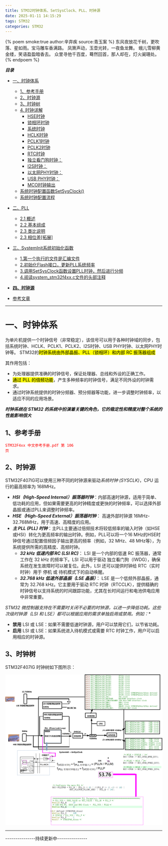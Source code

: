 ```yaml
---
title: STM32时钟体系、SetSysClock、PLL、时钟源
date: 2025-01-11 14:15:29
tags: STM32
categories: STM32
---
```


{% poem smoke:true author:辛弃疾 source:青玉案 %}
东风夜放花千树，更吹落、星如雨。宝马雕车香满路。
凤箫声动，玉壶光转，一夜鱼龙舞。
蛾儿雪柳黄金缕，笑语盈盈暗香去。
众里寻他千百度，蓦然回首，那人却在，灯火阑珊处。
{% endpoem %} 

***目录***
 
<!-- toc -->

* [一、时钟体系](#一时钟体系)
    * [1、参考手册](#1参考手册)
    * [2、时钟源](#2时钟源)
    * [3、时钟树](#3时钟树)
    * [4. 时钟详解](#4-时钟详解)
        * [HSE时钟](#hse时钟)
        * [锁相环时钟](#锁相环时钟)
        * [系统时钟](#系统时钟)
        * [HCLK时钟](#hclk时钟)
        * [PCLK1时钟](#pclk1时钟)
        * [PCLK2时钟](#pclk2时钟)
        * [RTC时钟](#rtc时钟)
        * [独立看门狗时钟：](#独立看门狗时钟)
        * [I2S时钟：](#i2s时钟)
        * [以太网PHY时钟：](#以太网phy时钟)
        * [USB PHY时钟：](#usb-phy时钟)
        * [MCO时钟输出](#mco时钟输出)
    * [系统时钟配置函数SetSysClock()](#系统时钟配置函数setsysclock)
    * [系统时钟配置流程](#系统时钟配置流程)

* [二、PLL](#二pll)

  * [2.1 概述](#21-概述)
  * [2.2 基本组成](#22-基本组成)
  * [2.3 类比说明](#23-类比说明)
  * [2.3 相位差\[拓展\]](#23-相位差拓展)

* [三、SystemInit系统初始化函数](#三systeminit系统初始化函数)

  * [1.第一个执行的文件是汇编文件](#1第一个执行的文件是汇编文件)
  * [2.初始化Flash接口，更新PLL系统频率](#2初始化flash接口更新pll系统频率)
  * [3.调用SetSysClock函数设置PLL时钟，然后进行分频](#3调用setsysclock函数设置pll时钟然后进行分频)
  * [4.阅读system\_stm32f4xx.c文件的头部注释](#4阅读system_stm32f4xxc文件的头部注释)

* [**四、时钟源**](#四时钟源)

* [参考文章](#参考文章)

***

# 一、时钟体系
为单片机提供一个时钟信号（非常稳定），该信号可以用于各种时钟域的同步，包括系统时钟、HCLK、PCLK1、PCLK2、I2S时钟、USB PHY时钟、以太网PHY时钟等。
STM32的<mark style="background-color:yellow;">时钟系统由外部晶振、PLL（锁相环）和内部 RC 振荡器组成</mark>

其作用包括：

* 为处理器提供准确的时钟信号，保证处理器、总线和外设的正确工作。
* <mark style="background-color:yellow;">通过 PLL 的倍频功能</mark>，产生多种频率的时钟信号，满足不同外设的时钟需求。
* 通过时钟系统提供的时钟分频器、预分频器等功能，进一步调整时钟频率，以适应不同的应用场景。

***时钟系统在 STM32 的系统中扮演着关键的角色，它的稳定性和精度对整个系统的性能影响很大***

##  1、参考手册
<code style="color: red;">STM32F4xx 中文参考手册.pdf 第 106 页</code>

## 2、时钟源
STM32F407IG可以使用三种不同的时钟源来驱动*系统时钟 (SYSCLK)*，CPU 运行的最高频率为 168MHz。
* ***HSI（High-Speed Internal）振荡器时钟***：内部高速时钟源，适用于简单、低功耗的应用，但如果需要更高的时钟精度或更快的时钟频率，可以选择外部晶振或通过PLL来调整时钟频率。
* ***HSE（High-Speed External）振荡器时钟***： 高速外部时钟源 16MHz-32.768MHz，用于高速、高精度的应用。
* ***主 PLL (PLL) 时钟***：主PLL主要通过倍频技术将较低频率的输入时钟（如HSE或HSI）转化为更高频率的输出时钟。例如，PLL可以将一个16 MHz的HSE时钟信号通过配置倍频因子输出更高的频率（例如，32 MHz、48 MHz等），为系统提供所需的高精度、高频时钟。
  * ***32 kHz 低速内部 RC (LSI RC)***： LSI 是一个内部的低速 RC 振荡器，通常工作在 32 kHz 的频率下。LSI 可以用于驱动 独立看门狗（IWDG），确保系统在发生故障时可以被复位。此外，LSI 还可以提供时钟给 RTC（实时时钟）用于 停机 或 待机模式下的自动唤醒。
  * ***32.768 kHz 低速外部晶振（LSE 晶振）***： LSE 是一个低频外部晶振，通常为 32.768 kHz。它主要用于驱动 RTC 时钟（RTCCLK），提供精确的时钟信号以支持系统的时间跟踪功能，尤其在长时间运行和电池供电应用中非常重要。

*STM32 微控制器支持在不需要时关闭不必要的时钟源，以进一步降低功耗。这些次级时钟源（LSI 和 LSE）都可以根据应用的需求单独启用或禁用。例如：**
* **禁用** LSI 或 LSE：如果不需要低速时钟源，用户可以禁用它们，以节省功耗。
* **启用** LSI 或 LSE：如果系统进入待机模式或需要 RTC 时钟工作，用户可以启用相应的时钟源。

## 3、时钟树
STM32F407IG 时钟树如下图所示：

![时钟树](/images/STM32时钟体系/时钟树.png)




---------------------------------------------------------

---------------持续更新中---------------